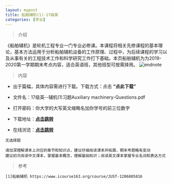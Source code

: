 ```yaml
---
layout: mypost
title: 船舶辅机(1)-17级英
categories: [学业]
---
```

> 介绍

《船舶辅机》是轮机工程专业一门专业必修课。本课程将相关先修课程的基本理论，基本方法运用于分析船舶辅机设备的工作原理、过程中，为后续课程的学习以及从事有关的工程技术工作和科学研究工作打下基础。本页船舶辅机为为2019-2020第一学期期末考点内容，适合英语班，其他班型可按需择用。
![endnote](https://edu-image.nosdn.127.net/58F8DBE295391E7EA511B6F243F8F036.jpg?imageView&thumbnail=510y288&quality=100)


>内容 

- 出于篇幅，具体内容需进行下载。下载方式：点击  **“点此下载”**

- 文件名：17级英--辅机(1)习题Auxiliary machinery-Questions.pdf

- 打开密码：你大学的大写英文缩略名加你学号的前三位数字

- 下载地址：**[点击跳转](https://zhuifengyi.coding.net/p/MESC_doc/d/MESC_doc/git/blob/master/17%E7%BA%A7%E8%8B%B1--%E8%BE%85%E6%9C%BA(1)%E4%B9%A0%E9%A2%98Auxiliary%20machinery-Questions.pdf)**

- 在线浏览：**[点击跳转](https://docs.qq.com/pdf/DYlpWRnljZkJPc3ly)**

```
无选择题
```

```
请加深理解课本上对应的章节和知识点，建议仔细阅读课本并拓展，期末考题略有变动
建议初次阅读中文课本，掌握基本概念，理解基础知识；阅读英文课本掌握专业名词和表达方式
```


> 参考

```
[1]船舶辅机 https://www.icourse163.org/course/JUST-1206805816
```


